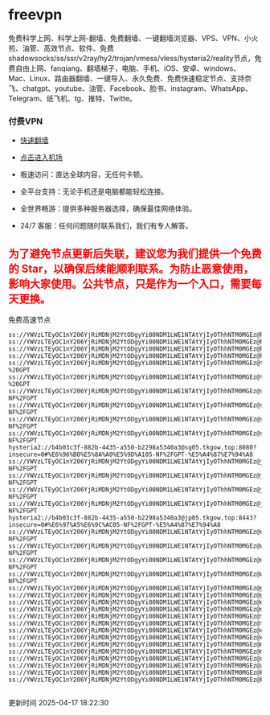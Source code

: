 # freevpn

免费科学上网、科学上网-翻墙、免费翻墙、一键翻墙浏览器、VPS、VPN、小火煎、油管、高效节点、软件、免费shadowsocks/ss/ssr/v2ray/hy2/trojan/vmess/vless/hysteria2/reality节点，免费自由上网、fanqiang、翻墙梯子，电脑、手机、iOS、安卓、windows、Mac、Linux、路由器翻墙、一键导入、永久免费、免费快速稳定节点、支持奈飞、chatgpt、youtube、油管、Facebook、脸书、instagram、WhatsApp、Telegram、纸飞机、tg、推特、Twitte。

### 付费VPN
* [快速翻墙](https://xgogo.sbs/#/register?code=wxADDy87) 

* [点击进入机场](https://xgogo.sbs/#/register?code=wxADDy87) 

* 极速访问：直达全球内容，无任何卡顿。

* 全平台支持：无论手机还是电脑都能轻松连接。

* 全世界畅游：提供多种服务器选择，确保最佳网络体验。

* 24/7 客服：任何问题随时联系我们，我们有专人解答。

## <font color="red">为了避免节点更新后失联，建议您为我们提供一个免费的 Star，以确保后续能顺利联系。为防止恶意使用，影响大家使用。公共节点，只是作为一个入口，需要每天更换。</font>

免费高速节点

```ss://YWVzLTEyOC1nY206YjRiMDNjM2YtODgyYi00NDM1LWE1NTAtYjIyOThhNTM0MGEz@hk01.jgrtoioceaw.help:50384#%E9%A6%99%E6%B8%AF01
ss://YWVzLTEyOC1nY206YjRiMDNjM2YtODgyYi00NDM1LWE1NTAtYjIyOThhNTM0MGEz@hk02.jigreliewolf.click:17889#%E9%A6%99%E6%B8%AF02
ss://YWVzLTEyOC1nY206YjRiMDNjM2YtODgyYi00NDM1LWE1NTAtYjIyOThhNTM0MGEz@hk03.jigreliewolf.click:10838#%E9%A6%99%E6%B8%AF03
ss://YWVzLTEyOC1nY206YjRiMDNjM2YtODgyYi00NDM1LWE1NTAtYjIyOThhNTM0MGEz@hk04.jgrtoioceaw.help:29956#%E9%A6%99%E6%B8%AF04
ss://YWVzLTEyOC1nY206YjRiMDNjM2YtODgyYi00NDM1LWE1NTAtYjIyOThhNTM0MGEz@hk05.ijgelrkasd.click:41284#%E9%A6%99%E6%B8%AF05
ss://YWVzLTEyOC1nY206YjRiMDNjM2YtODgyYi00NDM1LWE1NTAtYjIyOThhNTM0MGEz@tw01.jigreliewolf.click:30995#%E5%8F%B0%E6%B9%BE01%20-%20GPT
ss://YWVzLTEyOC1nY206YjRiMDNjM2YtODgyYi00NDM1LWE1NTAtYjIyOThhNTM0MGEz@tw02.ijgelrkasd.click:22610#%E5%8F%B0%E6%B9%BE02%20-%20GPT
ss://YWVzLTEyOC1nY206YjRiMDNjM2YtODgyYi00NDM1LWE1NTAtYjIyOThhNTM0MGEz@sg01.jgrtoioceaw.help:55559#%E6%96%B0%E5%8A%A0%E5%9D%A101%20-NF%2FGPT
ss://YWVzLTEyOC1nY206YjRiMDNjM2YtODgyYi00NDM1LWE1NTAtYjIyOThhNTM0MGEz@sg02.jigreliewolf.click:40574#%E6%96%B0%E5%8A%A0%E5%9D%A102%20-NF%2FGPT
ss://YWVzLTEyOC1nY206YjRiMDNjM2YtODgyYi00NDM1LWE1NTAtYjIyOThhNTM0MGEz@sg03.ijgelrkasd.click:23716#%E6%96%B0%E5%8A%A0%E5%9D%A103%20-NF%2FGPT
ss://YWVzLTEyOC1nY206YjRiMDNjM2YtODgyYi00NDM1LWE1NTAtYjIyOThhNTM0MGEz@sg04.jgrtoioceaw.help:17971#%E6%96%B0%E5%8A%A0%E5%9D%A104%20-NF%2FGPT
hysteria2://b4b03c3f-882b-4435-a550-b2298a5340a3@sg05.tkgow.top:8080?insecure=0#%E6%96%B0%E5%8A%A0%E5%9D%A105-NF%2FGPT-%E5%A4%87%E7%94%A8
ss://YWVzLTEyOC1nY206YjRiMDNjM2YtODgyYi00NDM1LWE1NTAtYjIyOThhNTM0MGEz@jp01.jgrtoioceaw.help:58645#%E6%97%A5%E6%9C%AC01%20-NF%2FGPT
ss://YWVzLTEyOC1nY206YjRiMDNjM2YtODgyYi00NDM1LWE1NTAtYjIyOThhNTM0MGEz@jp02.jgrtoioceaw.help:47462#%E6%97%A5%E6%9C%AC02%20-NF%2FGPT
ss://YWVzLTEyOC1nY206YjRiMDNjM2YtODgyYi00NDM1LWE1NTAtYjIyOThhNTM0MGEz@jp03.jigreliewolf.click:33414#%E6%97%A5%E6%9C%AC03%20-NF%2FGPT
ss://YWVzLTEyOC1nY206YjRiMDNjM2YtODgyYi00NDM1LWE1NTAtYjIyOThhNTM0MGEz@jp04.ijgelrkasd.click:58223#%E6%97%A5%E6%9C%AC04%20-NF%2FGPT
hysteria2://b4b03c3f-882b-4435-a550-b2298a5340a3@jp05.tkgow.top:8443?insecure=0#%E6%97%A5%E6%9C%AC05-NF%2FGPT-%E5%A4%87%E7%94%A8
ss://YWVzLTEyOC1nY206YjRiMDNjM2YtODgyYi00NDM1LWE1NTAtYjIyOThhNTM0MGEz@us01.jgrtoioceaw.help:48129#%E7%BE%8E%E5%9B%BD01%20-NF%2FGPT
ss://YWVzLTEyOC1nY206YjRiMDNjM2YtODgyYi00NDM1LWE1NTAtYjIyOThhNTM0MGEz@us02.jgrtoioceaw.help:44907#%E7%BE%8E%E5%9B%BD02%20-NF%2FGPT
ss://YWVzLTEyOC1nY206YjRiMDNjM2YtODgyYi00NDM1LWE1NTAtYjIyOThhNTM0MGEz@us03.jigreliewolf.click:43330#%E7%BE%8E%E5%9B%BD03%20-NF%2FGPT
ss://YWVzLTEyOC1nY206YjRiMDNjM2YtODgyYi00NDM1LWE1NTAtYjIyOThhNTM0MGEz@us04.ijgelrkasd.click:44130#%E7%BE%8E%E5%9B%BD04%20-NF%2FGPT
ss://YWVzLTEyOC1nY206YjRiMDNjM2YtODgyYi00NDM1LWE1NTAtYjIyOThhNTM0MGEz@gb01.jgrtoioceaw.help:27765#%E8%8B%B1%E5%9B%BD01
ss://YWVzLTEyOC1nY206YjRiMDNjM2YtODgyYi00NDM1LWE1NTAtYjIyOThhNTM0MGEz@gb02.jigreliewolf.click:52762#%E8%8B%B1%E5%9B%BD02
ss://YWVzLTEyOC1nY206YjRiMDNjM2YtODgyYi00NDM1LWE1NTAtYjIyOThhNTM0MGEz@de01.jgrtoioceaw.help:20635#%E5%BE%B7%E5%9B%BD01
ss://YWVzLTEyOC1nY206YjRiMDNjM2YtODgyYi00NDM1LWE1NTAtYjIyOThhNTM0MGEz@de02.jigreliewolf.click:52770#%E5%BE%B7%E5%9B%BD02
ss://YWVzLTEyOC1nY206YjRiMDNjM2YtODgyYi00NDM1LWE1NTAtYjIyOThhNTM0MGEz@fr01.ijgelrkasd.click:32568#%E6%B3%95%E5%9B%BD01
ss://YWVzLTEyOC1nY206YjRiMDNjM2YtODgyYi00NDM1LWE1NTAtYjIyOThhNTM0MGEz@fr02.jigreliewolf.click:45265#%E6%B3%95%E5%9B%BD02
ss://YWVzLTEyOC1nY206YjRiMDNjM2YtODgyYi00NDM1LWE1NTAtYjIyOThhNTM0MGEz@ca01.jigreliewolf.click:30461#%E5%8A%A0%E6%8B%BF%E5%A4%A701
ss://YWVzLTEyOC1nY206YjRiMDNjM2YtODgyYi00NDM1LWE1NTAtYjIyOThhNTM0MGEz@ca02.ijgelrkasd.click:24053#%E5%8A%A0%E6%8B%BF%E5%A4%A702
ss://YWVzLTEyOC1nY206YjRiMDNjM2YtODgyYi00NDM1LWE1NTAtYjIyOThhNTM0MGEz@my01.jigreliewolf.click:52408#%E9%A9%AC%E6%9D%A5%E8%A5%BF%E4%BA%9A01
ss://YWVzLTEyOC1nY206YjRiMDNjM2YtODgyYi00NDM1LWE1NTAtYjIyOThhNTM0MGEz@my02.ijgelrkasd.click:25519#%E9%A9%AC%E6%9D%A5%E8%A5%BF%E4%BA%9A02
ss://YWVzLTEyOC1nY206YjRiMDNjM2YtODgyYi00NDM1LWE1NTAtYjIyOThhNTM0MGEz@au01.jgrtoioceaw.help:13460#%E6%BE%B3%E5%A4%A7%E5%88%A9%E4%BA%9A01
ss://YWVzLTEyOC1nY206YjRiMDNjM2YtODgyYi00NDM1LWE1NTAtYjIyOThhNTM0MGEz@au02.ijgelrkasd.click:46073#%E6%BE%B3%E5%A4%A7%E5%88%A9%E4%BA%9A02
ss://YWVzLTEyOC1nY206YjRiMDNjM2YtODgyYi00NDM1LWE1NTAtYjIyOThhNTM0MGEz@ko01.jgrtoioceaw.help:46108#%E9%9F%A9%E5%9B%BD01
ss://YWVzLTEyOC1nY206YjRiMDNjM2YtODgyYi00NDM1LWE1NTAtYjIyOThhNTM0MGEz@ko02.jigreliewolf.click:50181#%E9%9F%A9%E5%9B%BD02


```
更新时间 2025-04-17 18:22:30